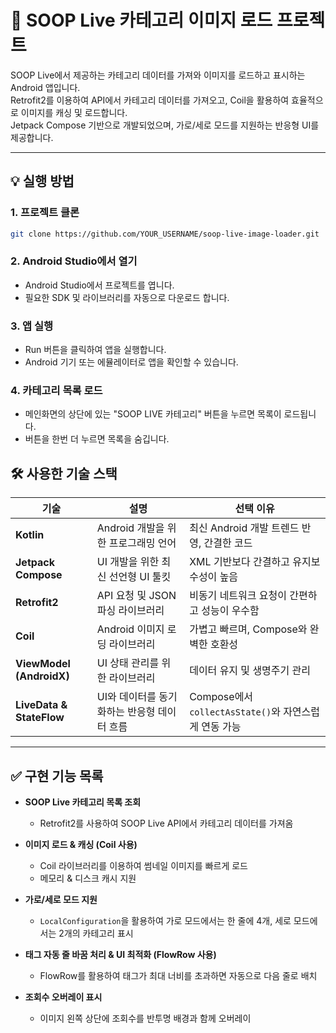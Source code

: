 # 📓 SOOP Live 카테고리 이미지 로드 프로젝트

SOOP Live에서 제공하는 카테고리 데이터를 가져와 이미지를 로드하고 표시하는 Android 앱입니다.  
Retrofit2를 이용하여 API에서 카테고리 데이터를 가져오고, Coil을 활용하여 효율적으로 이미지를 캐싱 및 로드합니다.  
Jetpack Compose 기반으로 개발되었으며, 가로/세로 모드를 지원하는 반응형 UI를 제공합니다.

---

## 💡 실행 방법

### **1. 프로젝트 클론**
```sh
git clone https://github.com/YOUR_USERNAME/soop-live-image-loader.git
```

### **2. Android Studio에서 열기**
- Android Studio에서 프로젝트를 엽니다.
- 필요한 SDK 및 라이브러리를 자동으로 다운로드 합니다.

### **3. 앱 실행**
- Run 버튼을 클릭하여 앱을 실행합니다.
- Android 기기 또는 에뮬레이터로 앱을 확인할 수 있습니다.

### **4. 카테고리 목록 로드**
- 메인화면의 상단에 있는 "SOOP LIVE 카테고리" 버튼을 누르면 목록이 로드됩니다.
- 버튼을 한번 더 누르면 목록을 숨깁니다.

## 🛠️ 사용한 기술 스택

| 기술 | 설명 | 선택 이유 |
|------|------|----------|
| **Kotlin** | Android 개발을 위한 프로그래밍 언어 | 최신 Android 개발 트렌드 반영, 간결한 코드 |
| **Jetpack Compose** | UI 개발을 위한 최신 선언형 UI 툴킷 | XML 기반보다 간결하고 유지보수성이 높음 |
| **Retrofit2** | API 요청 및 JSON 파싱 라이브러리 | 비동기 네트워크 요청이 간편하고 성능이 우수함 |
| **Coil** | Android 이미지 로딩 라이브러리 | 가볍고 빠르며, Compose와 완벽한 호환성 |
| **ViewModel (AndroidX)** | UI 상태 관리를 위한 라이브러리 | 데이터 유지 및 생명주기 관리 |
| **LiveData & StateFlow** | UI와 데이터를 동기화하는 반응형 데이터 흐름 | Compose에서 `collectAsState()`와 자연스럽게 연동 가능 |

---

## ✅ 구현 기능 목록

- **SOOP Live 카테고리 목록 조회**
    - Retrofit2를 사용하여 SOOP Live API에서 카테고리 데이터를 가져옴

- **이미지 로드 & 캐싱 (Coil 사용)**
    - Coil 라이브러리를 이용하여 썸네일 이미지를 빠르게 로드
    - 메모리 & 디스크 캐시 지원

- **가로/세로 모드 지원**
    - `LocalConfiguration`을 활용하여 가로 모드에서는 한 줄에 4개, 세로 모드에서는 2개의 카테고리 표시

- **태그 자동 줄 바꿈 처리 & UI 최적화 (FlowRow 사용)**
    - FlowRow를 활용하여 태그가 최대 너비를 초과하면 자동으로 다음 줄로 배치

- **조회수 오버레이 표시**
    - 이미지 왼쪽 상단에 조회수를 반투명 배경과 함께 오버레이


